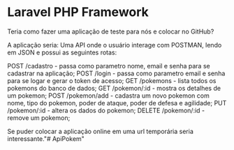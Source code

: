 # Laravel PHP Framework



 
Teria como fazer uma aplicação de teste para nós e colocar no GitHub?
 
A aplicação seria:
Uma API onde o usuário interage com POSTMAN, lendo em JSON e possui as seguintes rotas:
 
POST    /cadastro - passa como parametro nome, email e senha para se cadastrar na aplicação;
POST    /login - passa como parametro email e senha para se logar e gerar o token de acesso;
GET     /pokemons - lista todos os pokemons do banco de dados;
GET     /pokemon/:id - mostra os detalhes de um pokemon;
POST    /pokemon/add - cadastra um novo pokemon com nome, tipo do pokemon, poder de ataque, poder de defesa e agilidade;
PUT     /pokemon/:id - altera os dados do pokemon;
DELETE  /pokemon/:id - remove um pokemon;
 
 
Se puder colocar a aplicação online em uma url temporária seria interessante."# ApiPokem" 
